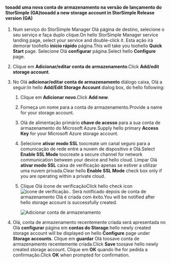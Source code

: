 <!--author=SharS last changed: 9/17/15-->

#### <a name="tooadd-a-new-storage-account-in-storsimple-release-version-ga"></a><span data-ttu-id="bbb04-101">tooadd uma nova conta de armazenamento na versão de lançamento do StorSimple (GA)</span><span class="sxs-lookup"><span data-stu-id="bbb04-101">tooadd a new storage account in StorSimple Release version (GA)</span></span>
1. <span data-ttu-id="bbb04-102">Num serviço do StorSimple Manager Olá página de destino, selecione o seu serviço e faça duplo clique.</span><span class="sxs-lookup"><span data-stu-id="bbb04-102">On hello StorSimple Manager service landing page, select your service and double-click it.</span></span> <span data-ttu-id="bbb04-103">Esta ação irá demorar toohello **início rápido** página.</span><span class="sxs-lookup"><span data-stu-id="bbb04-103">This will take you toohello **Quick Start** page.</span></span> <span data-ttu-id="bbb04-104">Selecione Olá **configurar** página.</span><span class="sxs-lookup"><span data-stu-id="bbb04-104">Select hello **Configure** page.</span></span>
2. <span data-ttu-id="bbb04-105">Clique em **Adicionar/editar conta de armazenamento**.</span><span class="sxs-lookup"><span data-stu-id="bbb04-105">Click **Add/edit storage account**.</span></span>
3. <span data-ttu-id="bbb04-106">No Olá **adicionar/editar conta de armazenamento** diálogo caixa, Olá a seguir:</span><span class="sxs-lookup"><span data-stu-id="bbb04-106">In hello **Add/Edit Storage Account** dialog box, do hello following:</span></span>
   
   1. <span data-ttu-id="bbb04-107">Clique em **Adicionar novo**.</span><span class="sxs-lookup"><span data-stu-id="bbb04-107">Click **Add new**.</span></span>
   2. <span data-ttu-id="bbb04-108">Forneça um nome para a conta de armazenamento.</span><span class="sxs-lookup"><span data-stu-id="bbb04-108">Provide a name for your storage account.</span></span>
   3. <span data-ttu-id="bbb04-109">Olá de alimentação primário **chave de acesso** para a sua conta de armazenamento do Microsoft Azure.</span><span class="sxs-lookup"><span data-stu-id="bbb04-109">Supply hello primary **Access Key** for your Microsoft Azure storage account.</span></span>
   4. <span data-ttu-id="bbb04-110">Selecione **ativar modo SSL** toocreate um canal seguro para a comunicação de rede entre a nuvem de dispositivo e Olá.</span><span class="sxs-lookup"><span data-stu-id="bbb04-110">Select **Enable SSL Mode** toocreate a secure channel for network communication between your device and hello cloud.</span></span> <span data-ttu-id="bbb04-111">Limpar Olá **ativar modo SSL** caixa de verificação apenas se estiver a utilizar uma nuvem privada.</span><span class="sxs-lookup"><span data-stu-id="bbb04-111">Clear hello **Enable SSL Mode** check box only if you are operating within a private cloud.</span></span>
   5. <span data-ttu-id="bbb04-112">Clique Olá ícone de verificação</span><span class="sxs-lookup"><span data-stu-id="bbb04-112">Click hello check icon</span></span> ![ícone de verificação](./media/storsimple-configure-new-storage-account/HCS_CheckIcon-include.png)<span data-ttu-id="bbb04-114">.</span><span class="sxs-lookup"><span data-stu-id="bbb04-114">.</span></span> <span data-ttu-id="bbb04-115">Será notificado depois de conta de armazenamento Olá é criada com êxito.</span><span class="sxs-lookup"><span data-stu-id="bbb04-115">You will be notified after hello storage account is successfully created.</span></span>
      
      ![Adicionar conta de armazenamento](./media/storsimple-configure-new-storage-account/HCS_AddStorageAccount-include.png)
4. <span data-ttu-id="bbb04-117">Olá, conta de armazenamento recentemente criada será apresentada no Olá **configurar** página em **contas do Storage**.</span><span class="sxs-lookup"><span data-stu-id="bbb04-117">hello newly created storage account will be displayed on hello **Configure** page under **Storage accounts**.</span></span> <span data-ttu-id="bbb04-118">Clique em **guardar** Olá toosave conta de armazenamento recentemente criada.</span><span class="sxs-lookup"><span data-stu-id="bbb04-118">Click **Save** toosave hello newly created storage account.</span></span> <span data-ttu-id="bbb04-119">Clique em **OK** quando lhe for pedida a confirmação.</span><span class="sxs-lookup"><span data-stu-id="bbb04-119">Click **OK** when prompted for confirmation.</span></span>

